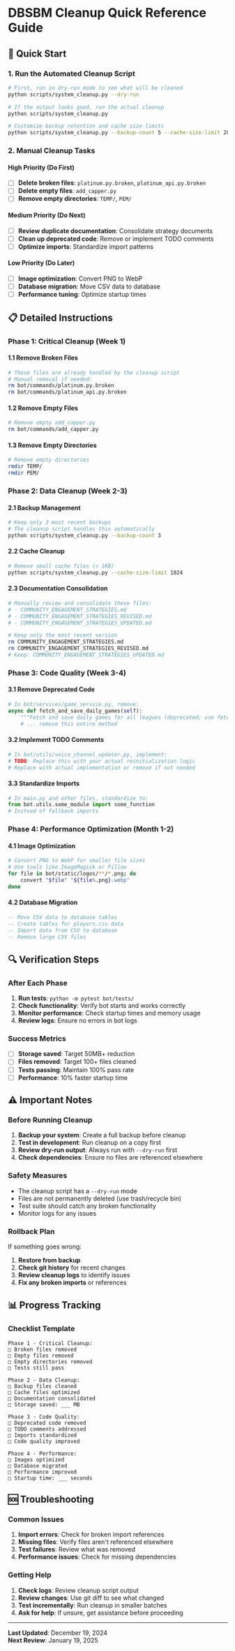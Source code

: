 # DBSBM Cleanup Quick Reference Guide

## 🚀 Quick Start

### 1. Run the Automated Cleanup Script
```bash
# First, run in dry-run mode to see what will be cleaned
python scripts/system_cleanup.py --dry-run

# If the output looks good, run the actual cleanup
python scripts/system_cleanup.py

# Customize backup retention and cache size limits
python scripts/system_cleanup.py --backup-count 5 --cache-size-limit 2048
```

### 2. Manual Cleanup Tasks

#### High Priority (Do First)
- [ ] **Delete broken files**: `platinum.py.broken`, `platinum_api.py.broken`
- [ ] **Delete empty files**: `add_capper.py`
- [ ] **Remove empty directories**: `TEMP/`, `PEM/`

#### Medium Priority (Do Next)
- [ ] **Review duplicate documentation**: Consolidate strategy documents
- [ ] **Clean up deprecated code**: Remove or implement TODO comments
- [ ] **Optimize imports**: Standardize import patterns

#### Low Priority (Do Later)
- [ ] **Image optimization**: Convert PNG to WebP
- [ ] **Database migration**: Move CSV data to database
- [ ] **Performance tuning**: Optimize startup times

## 📋 Detailed Instructions

### Phase 1: Critical Cleanup (Week 1)

#### 1.1 Remove Broken Files
```bash
# These files are already handled by the cleanup script
# Manual removal if needed:
rm bot/commands/platinum.py.broken
rm bot/commands/platinum_api.py.broken
```

#### 1.2 Remove Empty Files
```bash
# Remove empty add_capper.py
rm bot/commands/add_capper.py
```

#### 1.3 Remove Empty Directories
```bash
# Remove empty directories
rmdir TEMP/
rmdir PEM/
```

### Phase 2: Data Cleanup (Week 2-3)

#### 2.1 Backup Management
```bash
# Keep only 3 most recent backups
# The cleanup script handles this automatically
python scripts/system_cleanup.py --backup-count 3
```

#### 2.2 Cache Cleanup
```bash
# Remove small cache files (< 1KB)
python scripts/system_cleanup.py --cache-size-limit 1024
```

#### 2.3 Documentation Consolidation
```bash
# Manually review and consolidate these files:
# - COMMUNITY_ENGAGEMENT_STRATEGIES.md
# - COMMUNITY_ENGAGEMENT_STRATEGIES_REVISED.md
# - COMMUNITY_ENGAGEMENT_STRATEGIES_UPDATED.md

# Keep only the most recent version
rm COMMUNITY_ENGAGEMENT_STRATEGIES.md
rm COMMUNITY_ENGAGEMENT_STRATEGIES_REVISED.md
# Keep: COMMUNITY_ENGAGEMENT_STRATEGIES_UPDATED.md
```

### Phase 3: Code Quality (Week 3-4)

#### 3.1 Remove Deprecated Code
```python
# In bot/services/game_service.py, remove:
async def fetch_and_save_daily_games(self):
    """Fetch and save daily games for all leagues (deprecated; use fetcher.py)."""
    # ... remove this entire method
```

#### 3.2 Implement TODO Comments
```python
# In bot/utils/voice_channel_updater.py, implement:
# TODO: Replace this with your actual reinitialization logic
# Replace with actual implementation or remove if not needed
```

#### 3.3 Standardize Imports
```python
# In main.py and other files, standardize to:
from bot.utils.some_module import some_function
# Instead of fallback imports
```

### Phase 4: Performance Optimization (Month 1-2)

#### 4.1 Image Optimization
```bash
# Convert PNG to WebP for smaller file sizes
# Use tools like ImageMagick or Pillow
for file in bot/static/logos/**/*.png; do
    convert "$file" "${file%.png}.webp"
done
```

#### 4.2 Database Migration
```sql
-- Move CSV data to database tables
-- Create tables for players.csv data
-- Import data from CSV to database
-- Remove large CSV files
```

## 🔍 Verification Steps

### After Each Phase
1. **Run tests**: `python -m pytest bot/tests/`
2. **Check functionality**: Verify bot starts and works correctly
3. **Monitor performance**: Check startup times and memory usage
4. **Review logs**: Ensure no errors in bot logs

### Success Metrics
- [ ] **Storage saved**: Target 50MB+ reduction
- [ ] **Files removed**: Target 100+ files cleaned
- [ ] **Tests passing**: Maintain 100% pass rate
- [ ] **Performance**: 10% faster startup time

## ⚠️ Important Notes

### Before Running Cleanup
1. **Backup your system**: Create a full backup before cleanup
2. **Test in development**: Run cleanup on a copy first
3. **Review dry-run output**: Always run with `--dry-run` first
4. **Check dependencies**: Ensure no files are referenced elsewhere

### Safety Measures
- The cleanup script has a `--dry-run` mode
- Files are not permanently deleted (use trash/recycle bin)
- Test suite should catch any broken functionality
- Monitor logs for any issues

### Rollback Plan
If something goes wrong:
1. **Restore from backup**
2. **Check git history** for recent changes
3. **Review cleanup logs** to identify issues
4. **Fix any broken imports** or references

## 📊 Progress Tracking

### Checklist Template
```
Phase 1 - Critical Cleanup:
□ Broken files removed
□ Empty files removed  
□ Empty directories removed
□ Tests still pass

Phase 2 - Data Cleanup:
□ Backup files cleaned
□ Cache files optimized
□ Documentation consolidated
□ Storage saved: ___ MB

Phase 3 - Code Quality:
□ Deprecated code removed
□ TODO comments addressed
□ Imports standardized
□ Code quality improved

Phase 4 - Performance:
□ Images optimized
□ Database migrated
□ Performance improved
□ Startup time: ___ seconds
```

## 🆘 Troubleshooting

### Common Issues
1. **Import errors**: Check for broken import references
2. **Missing files**: Verify files aren't referenced elsewhere
3. **Test failures**: Review what was removed
4. **Performance issues**: Check for missing dependencies

### Getting Help
1. **Check logs**: Review cleanup script output
2. **Review changes**: Use git diff to see what changed
3. **Test incrementally**: Run cleanup in smaller batches
4. **Ask for help**: If unsure, get assistance before proceeding

---

**Last Updated**: December 19, 2024  
**Next Review**: January 19, 2025 